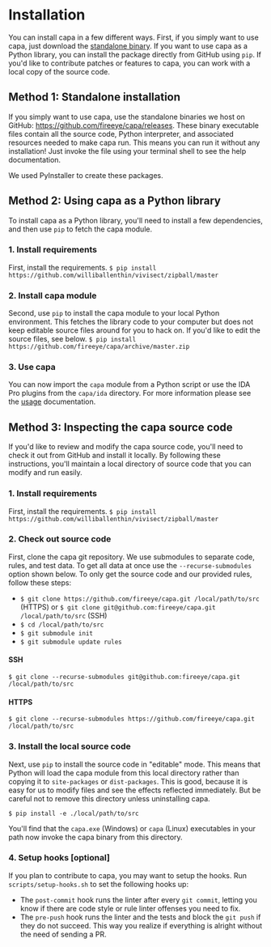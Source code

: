 # Installation
You can install capa in a few different ways. First, if you simply want to use capa, just download the [standalone binary](https://github.com/fireeye/capa/releases). If you want to use capa as a Python library, you can install the package directly from GitHub using `pip`. If you'd like to contribute patches or features to capa, you can work with a local copy of the source code.

## Method 1: Standalone installation
If you simply want to use capa, use the standalone binaries we host on GitHub: https://github.com/fireeye/capa/releases. These binary executable files contain all the source code, Python interpreter, and associated resources needed to make capa run. This means you can run it without any installation! Just invoke the file using your terminal shell to see the help documentation.

We used PyInstaller to create these packages.

## Method 2: Using capa as a Python library
To install capa as a Python library, you'll need to install a few dependencies, and then use `pip` to fetch the capa module.

### 1. Install requirements
First, install the requirements.
`$ pip install https://github.com/williballenthin/vivisect/zipball/master`

### 2. Install capa module
Second, use `pip` to install the capa module to your local Python environment. This fetches the library code to your computer but does not keep editable source files around for you to hack on. If you'd like to edit the source files, see below.
`$ pip install https://github.com/fireeye/capa/archive/master.zip`

### 3. Use capa
You can now import the `capa` module from a Python script or use the IDA Pro plugins from the `capa/ida` directory. For more information please see the [usage](usage.md) documentation.

## Method 3: Inspecting the capa source code
If you'd like to review and modify the capa source code, you'll need to check it out from GitHub and install it locally. By following these instructions, you'll maintain a local directory of source code that you can modify and run easily. 

### 1. Install requirements
First, install the requirements.
`$ pip install https://github.com/williballenthin/vivisect/zipball/master`

### 2. Check out source code
First, clone the capa git repository. We use submodules to separate code, rules, and test data. To get all data at once use the `--recurse-submodules` option shown below. To only get the source code and our provided rules, follow these steps:
- `$ git clone https://github.com/fireeye/capa.git /local/path/to/src` (HTTPS) or `$ git clone git@github.com:fireeye/capa.git /local/path/to/src` (SSH)
- `$ cd /local/path/to/src`
- `$ git submodule init`
- `$ git submodule update rules`

#### SSH
`$ git clone --recurse-submodules git@github.com:fireeye/capa.git /local/path/to/src`

#### HTTPS
`$ git clone --recurse-submodules https://github.com/fireeye/capa.git /local/path/to/src`

### 3. Install the local source code
Next, use `pip` to install the source code in "editable" mode. This means that Python will load the capa module from this local directory rather than copying it to `site-packages` or `dist-packages`. This is good, because it is easy for us to modify files and see the effects reflected immediately. But be careful not to remove this directory unless uninstalling capa.

`$ pip install -e ./local/path/to/src`

You'll find that the `capa.exe` (Windows) or `capa` (Linux) executables in your path now invoke the capa binary from this directory.

### 4. Setup hooks [optional]

If you plan to contribute to capa, you may want to setup the hooks.
Run `scripts/setup-hooks.sh` to set the following hooks up:
- The `post-commit` hook runs the linter after every `git commit`, letting you know if there are code style or rule linter offenses you need to fix.
- The `pre-push` hook runs the linter and the tests and block the `git push` if they do not succeed.
  This way you realize if everything is alright without the need of sending a PR.
